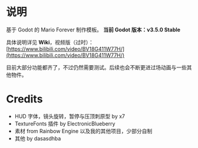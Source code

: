 # 说明

基于 Godot 的 Mario Forever 制作模板。
**当前 Godot 版本：v3.5.0 Stable**

具体说明详见 **Wiki**，视频版（过时）：[https://www.bilibili.com/video/BV18G411W77H/](https://www.bilibili.com/video/BV18G411W77H/)

目前大部分功能都齐了，不过仍然需要测试。后续也会不断更进过场动画与一些其他物件。

# Credits

* HUD 字体，镜头旋转，暂停与压顶刺原型 by x7
* TextureFonts 插件 by ElectronicBlueberry
* 素材 from Rainbow Engine 以及我的其他项目，少部分自制
* 其他 by dasasdhba
